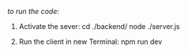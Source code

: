 *to run the code:*

1. Activate the sever:
    cd ./backend/
    node ./server.js

2. Run the client in new Terminal:
    npm run dev